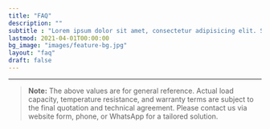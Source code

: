 ```yaml
---
title: "FAQ"
description: ""
subtitle : "Lorem ipsum dolor sit amet, consectetur adipisicing elit. Sequi, repudiandae."
lastmod: 2021-04-01T00:00:00
bg_image: "images/feature-bg.jpg"
layout: "faq"
draft: false
---
```


---

> **Note:** The above values are for general reference. Actual load capacity, temperature resistance, and warranty terms are subject to the final quotation and technical agreement. Please contact us via website form, phone, or WhatsApp for a tailored solution.
